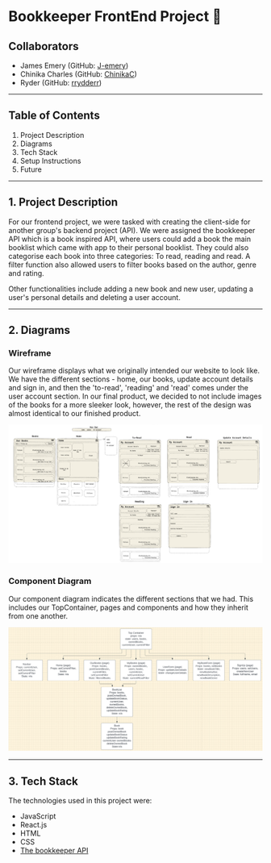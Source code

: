 # Bookkeeper FrontEnd Project 📖

## Collaborators

- James Emery (GitHub: [J-emery](https://github.com/J-emery))
- Chinika Charles (GitHub: [ChinikaC](https://github.com/ChinikaC))
- Ryder (GitHub: [rrydderr](https://github.com/rrydderr))

<hr />

## Table of Contents
1. Project Description
2. Diagrams
3. Tech Stack
4. Setup Instructions
5. Future

<hr />

## 1. Project Description

For our frontend project, we were tasked with creating the client-side for another group's backend project (API). We were assigned the bookkeeper API which is a book inspired API, where users could add a book the main booklist which came with app to their personal booklist. They could also categorise each book into three categories: To read, reading and read. A filter function also allowed users to filter books based on the author, genre and rating. 

Other functionalities include adding a new book and new user, updating a user's personal details and deleting a user account.

<hr />

## 2. Diagrams

### Wireframe

Our wireframe displays what we originally intended our website to look like. We have the different sections - home, our books, update account details and sign in, and then the 'to-read', 'reading' and 'read' comes under the user account section. In our final product, we decided to not include images of the books for a more sleeker look, however, the rest of the design was almost identical to our finished product.

![Wireframe](images/Wireframe.png)

### Component Diagram

Our component diagram indicates the different sections that we had. This includes our TopContainer, pages and components and how they inherit from one another.

![Component Diagram](images/Component.png)

<hr />

## 3. Tech Stack

The technologies used in this project were:
- JavaScript
- React.js
- HTML
- CSS
- [The bookkeeper API](https://github.com/aya-rh/bookkeeper_backend_project)
